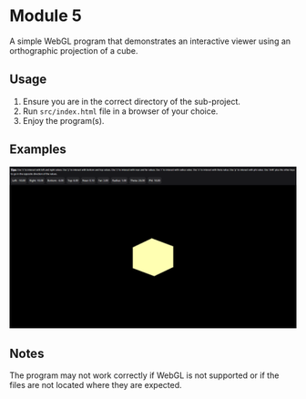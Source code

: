 # Module 5
A simple WebGL program that demonstrates an interactive viewer using an orthographic projection of a cube.

## Usage
1. Ensure you are in the correct directory of the sub-project.
2. Run ```src/index.html``` file in a browser of your choice.
3. Enjoy the program(s).

## Examples
![](./example.png)

## Notes
The program may not work correctly if WebGL is not supported or if the files are not located where they are expected.
